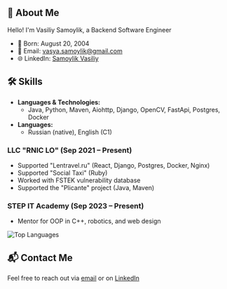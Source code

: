 ## 👋 About Me

Hello! I'm Vasiliy Samoylik, a Backend Software Engineer 

- 📅 Born: August 20, 2004
- 📧 Email: [vasya.samoylik@gmail.com](mailto:vasya.samoylik@gmail.com)
- 🌐 LinkedIn: [Samoylik Vasiliy ](https://www.linkedin.com/in/vasiliy-samoylik-674951270/)

## 🛠️ Skills

- **Languages & Technologies:**
  - Java, Python, Maven, Aiohttp, Django, OpenCV, FastApi, Postgres, Docker
- **Languages:**
  - Russian (native), English (C1)

### LLC "RNIC LO" (Sep 2021 – Present)
- Supported "Lentravel.ru" (React, Django, Postgres, Docker, Nginx)
- Supported "Social Taxi" (Ruby)
- Worked with FSTEK vulnerability database
- Supported the "Plicante" project (Java, Maven)

### STEP IT Academy (Sep 2023 – Present)
- Mentor for OOP in C++, robotics, and web design

![Top Languages](https://github-readme-stats.vercel.app/api/top-langs/?username=SamoylikV&layout=compact&theme=radical)

## 📬 Contact Me

Feel free to reach out via [email](mailto:vasya.samoylik@gmail.com) or on [LinkedIn](https://www.linkedin.com/in/vasiliy-samoylik-674951270/)
